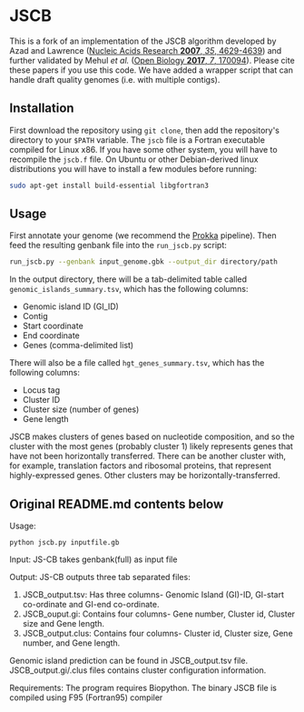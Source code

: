 # JSCB

This is a fork of an implementation of the JSCB algorithm developed by Azad and Lawrence ([Nucleic Acids Research **2007**, *35*, 4629-4639](https://academic.oup.com/nar/article/35/14/4629/1012074)) and further validated by Mehul *et al.* ([Open Biology **2017**, *7*, 170094](https://royalsocietypublishing.org/doi/10.1098/rsob.170094)). Please cite these papers if you use this code. We have added a wrapper script that can handle draft quality genomes (i.e. with multiple contigs).

Installation
------------
First download the repository using `git clone`, then add the repository's directory to your `$PATH` variable. The `jscb` file is a Fortran executable compiled for Linux x86. If you have some other system, you will have to recompile the `jscb.f` file. On Ubuntu or other Debian-derived linux distributions you will have to install a few modules before running:

```bash
sudo apt-get install build-essential libgfortran3
```

Usage
-----
First annotate your genome (we recommend the [Prokka](https://github.com/tseemann/prokka) pipeline). Then feed the resulting genbank file into the `run_jscb.py` script:

```bash
run_jscb.py --genbank input_genome.gbk --output_dir directory/path
```

In the output directory, there will be a tab-delimited table called `genomic_islands_summary.tsv`, which has the following columns:

* Genomic island ID (GI_ID)
* Contig
* Start coordinate
* End coordinate
* Genes (comma-delimited list)

There will also be a file called `hgt_genes_summary.tsv`, which has the following columns:

* Locus tag
* Cluster ID
* Cluster size (number of genes)
* Gene length

JSCB makes clusters of genes based on nucleotide composition, and so the cluster with the most genes (probably cluster 1) likely represents genes that have not been horizontally transferred. There can be another cluster with, for example, translation factors and ribosomal proteins, that represent highly-expressed genes. Other clusters may be horizontally-transferred.

Original README.md contents below
---------------------------------

Usage:
```
python jscb.py inputfile.gb
```

Input:
JS-CB takes genbank(full) as input file

Output:
JS-CB outputs three tab separated files:
1) JSCB_output.tsv: Has three columns- Genomic Island (GI)-ID, GI-start co-ordinate and GI-end co-ordinate.
2) JSCB_ouput.gi: Contains four columns- Gene number, Cluster id, Cluster size and Gene length.
3) JSCB_output.clus: Contains four columns- Cluster id, Cluster size, Gene number, and Gene length.

Genomic island prediction can be found in JSCB_output.tsv file. JSCB_output.gi/.clus files contains cluster configuration information.

Requirements:
The program requires Biopython. The binary JSCB file is compiled using F95 (Fortran95) compiler
